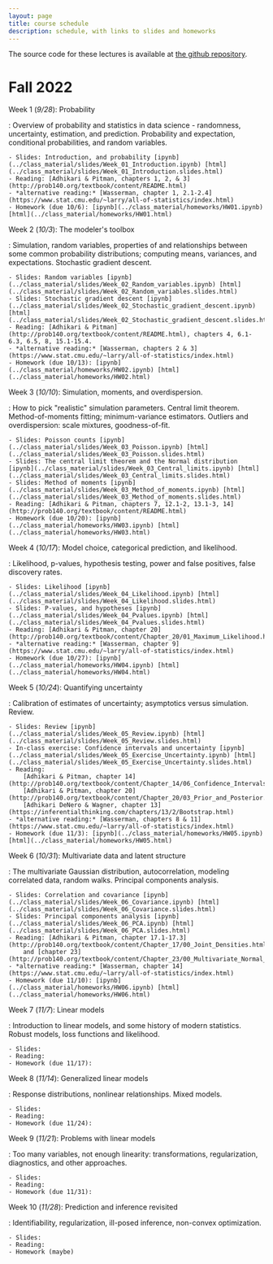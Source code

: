 ```yaml
---
layout: page
title: course schedule
description: schedule, with links to slides and homeworks
---
```


The source code for these lectures is available at
[the github repository](https://github.com/UOdsci/dsci345/).

# Fall 2022

Week 1 (*9/28*): Probability

: Overview of probability and statistics in data science -
    randomness, uncertainty, estimation, and prediction.
    Probability and expectation, conditional probabilities,
    and random variables.

    - Slides: Introduction, and probability [ipynb](../class_material/slides/Week_01_Introduction.ipynb) [html](../class_material/slides/Week_01_Introduction.slides.html)
    - Reading: [Adhikari & Pitman, chapters 1, 2, & 3](http://prob140.org/textbook/content/README.html)
    - *alternative reading:* [Wasserman, chapter 1, 2.1-2.4](https://www.stat.cmu.edu/~larry/all-of-statistics/index.html)
    - Homework (due 10/6): [ipynb](../class_material/homeworks/HW01.ipynb) [html](../class_material/homeworks/HW01.html)

Week 2 (*10/3*): The modeler's toolbox

: Simulation, random variables, properties of and relationships between
    some common probability distributions; computing means,
    variances, and expectations. Stochastic gradient descent.

    - Slides: Random variables [ipynb](../class_material/slides/Week_02_Random_variables.ipynb) [html](../class_material/slides/Week_02_Random_variables.slides.html)
    - Slides: Stochastic gradient descent [ipynb](../class_material/slides/Week_02_Stochastic_gradient_descent.ipynb) [html](../class_material/slides/Week_02_Stochastic_gradient_descent.slides.html)
    - Reading: [Adhikari & Pitman](http://prob140.org/textbook/content/README.html), chapters 4, 6.1-6.3, 6.5, 8, 15.1-15.4.
    - *alternative reading:* [Wasserman, chapters 2 & 3](https://www.stat.cmu.edu/~larry/all-of-statistics/index.html)
    - Homework (due 10/13): [ipynb](../class_material/homeworks/HW02.ipynb) [html](../class_material/homeworks/HW02.html)

Week 3 (*10/10*): Simulation, moments, and overdispersion.

: How to pick "realistic" simulation parameters.
    Central limit theorem.
    Method-of-moments fitting; minimum-variance estimators.
    Outliers and overdispersion: scale mixtures, goodness-of-fit.

    - Slides: Poisson counts [ipynb](../class_material/slides/Week_03_Poisson.ipynb) [html](../class_material/slides/Week_03_Poisson.slides.html)
    - Slides: The central limit theorem and the Normal distribution [ipynb](../class_material/slides/Week_03_Central_limits.ipynb) [html](../class_material/slides/Week_03_Central_limits.slides.html)
    - Slides: Method of moments [ipynb](../class_material/slides/Week_03_Method_of_moments.ipynb) [html](../class_material/slides/Week_03_Method_of_moments.slides.html)
    - Reading: [Adhikari & Pitman, chapters 7, 12.1-2, 13.1-3, 14](http://prob140.org/textbook/content/README.html)
    - Homework (due 10/20): [ipynb](../class_material/homeworks/HW03.ipynb) [html](../class_material/homeworks/HW03.html)

Week 4 (*10/17*): Model choice, categorical prediction, and likelihood.

: Likelihood, p-values, hypothesis testing, power and false positives,
    false discovery rates.

    - Slides: Likelihood [ipynb](../class_material/slides/Week_04_Likelihood.ipynb) [html](../class_material/slides/Week_04_Likelihood.slides.html)
    - Slides: P-values, and hypotheses [ipynb](../class_material/slides/Week_04_Pvalues.ipynb) [html](../class_material/slides/Week_04_Pvalues.slides.html)
    - Reading: [Adhikari & Pitman, chapter 20](http://prob140.org/textbook/content/Chapter_20/01_Maximum_Likelihood.html)
    - *alternative reading:* [Wasserman, chapter 9](https://www.stat.cmu.edu/~larry/all-of-statistics/index.html)
    - Homework (due 10/27): [ipynb](../class_material/homeworks/HW04.ipynb) [html](../class_material/homeworks/HW04.html)

Week 5 (*10/24*): Quantifying uncertainty

: Calibration of estimates of uncertainty;
    asymptotics versus simulation. Review.

    - Slides: Review [ipynb](../class_material/slides/Week_05_Review.ipynb) [html](../class_material/slides/Week_05_Review.slides.html)
    - In-class exercise: Confidence intervals and uncertainty [ipynb](../class_material/slides/Week_05_Exercise_Uncertainty.ipynb) [html](../class_material/slides/Week_05_Exercise_Uncertainty.slides.html)
    - Reading:
        [Adhikari & Pitman, chapter 14](http://prob140.org/textbook/content/Chapter_14/06_Confidence_Intervals.html);
        [Adhikari & Pitman, chapter 20](http://prob140.org/textbook/content/Chapter_20/03_Prior_and_Posterior.html);
        [Adhikari DeNero & Wagner, chapter 13](https://inferentialthinking.com/chapters/13/2/Bootstrap.html)
    - *alternative reading:* [Wasserman, chapters 8 & 11](https://www.stat.cmu.edu/~larry/all-of-statistics/index.html)
    - Homework (due 11/3): [ipynb](../class_material/homeworks/HW05.ipynb) [html](../class_material/homeworks/HW05.html)

<!--
    - Slides: Power and false positives [ipynb](../class_material/slides/Week_05_Power.ipynb) [html](../class_material/slides/Week_05_Power.slides.html)
    - Slides: The bootstrap [ipynb](../class_material/slides/Week_05_Bootstrap.ipynb) [html](../class_material/slides/Week_05_Bootstrap.slides.html)
-->

Week 6 (*10/31*): Multivariate data and latent structure

: The multivariate Gaussian distribution, autocorrelation, modeling correlated data,
    random walks. Principal components analysis.
    
    - Slides: Correlation and covariance [ipynb](../class_material/slides/Week_06_Covariance.ipynb) [html](../class_material/slides/Week_06_Covariance.slides.html)
    - Slides: Principal components analysis [ipynb](../class_material/slides/Week_06_PCA.ipynb) [html](../class_material/slides/Week_06_PCA.slides.html)
    - Reading: [Adhikari & Pitman, chapter 17.1-17.3](http://prob140.org/textbook/content/Chapter_17/00_Joint_Densities.html)
        and [chapter 23](http://prob140.org/textbook/content/Chapter_23/00_Multivariate_Normal_RVs.html)
    - *alternative reading:* [Wasserman, chapter 14](https://www.stat.cmu.edu/~larry/all-of-statistics/index.html)
    - Homework (due 11/10): [ipynb](../class_material/homeworks/HW06.ipynb) [html](../class_material/homeworks/HW06.html)

Week 7 (*11/7*): Linear models

: Introduction to linear models, and some history of modern statistics.
    Robust models, loss functions and likelihood.

    - Slides: 
    - Reading: 
    - Homework (due 11/17): 

Week 8 (*11/14*): Generalized linear models

: Response distributions, nonlinear relationships. Mixed models.

    - Slides: 
    - Reading: 
    - Homework (due 11/24): 

Week 9 (*11/21*): Problems with linear models

: Too many variables, not enough linearity: transformations, regularization,
    diagnostics, and other approaches.

    - Slides: 
    - Reading: 
    - Homework (due 11/31): 

Week 10 (*11/28*): Prediction and inference revisited

: Identifiability, regularization, ill-posed inference, non-convex optimization.

    - Slides: 
    - Reading: 
    - Homework (maybe)

